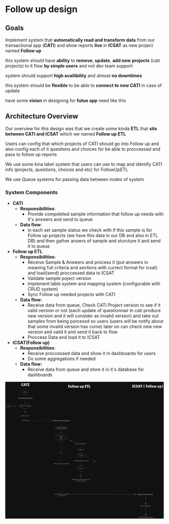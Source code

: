 # Follow up design

## Goals

Implement system that **automatically read and transform data** from our transactional app (**CATI**) and show reports **live** in **ICSAT** as new project named **Follow up**

this system should have **ability** to **remove**, **update**, **add new** **projects** (cati projects) to it flow **by simple users** and not dev team support

system should support **high availibility** and almost **no downtimes**

this system should be **flexible** to be able to **connect to new CATI** in case of update

have some **vision** in designing for **futue app** need like this

## Architecture Overview

Our overview for this design was that we create some kinda **ETL** that **sits between CATI and ICSAT** which we named **Follow up ETL**

Users can config that which projects of CATI should go into Follow up and also config each of it quesitons and choices for be able to proccessed and pass to follow up reports

We use some kina label system that users can use to map and identify CATI info (projects, questions, choices and etc) for FollowUpETL

We use Queue systems for passing data between nodes of system

### **System Components**

* **CATI**
  * **Responsibilities**:
    * Provide compeleted sample information that follow up needs with it's answers and send to queue
  * **Data flow**:
    * in each set sample status we check with if this sample is for Follow up projects (we have this data in our DB and also in ETL DB) and then gather answrs of sample and sturcture it and send it to queue
* **Follow up ETL**
  * **Responsibilities:**
    * Receive Sample & Answers and process it (put answers in meaning full criteria and sections with currect format for icsat) and load(send) proccessed data to ICSAT
    * Validate sample poject version
    * Implement lable system and mapping system (configurable with CRUD system)
    * Sync Follow up needed projects with CATI
  * **Data flow:**
    * Receive data from queue, Check CATI Project version to see if it valid version or not (each update of questionnair in cati produce new version and it will consider as invalid version) and take out samples from being porcessd so users (users will be notify about that some invalid version has come) later on can check new new version and valid it  and send it back to flow
    * Proccess Data and load it to ICSAT
* **ICSAT(Follow up)**
  * **Responsibilities**:
    * Receive proccessed data and show it in dashboards for users
    * Do some aggregations if needed
  * **Data flow:**
    * Receive data from queue and store it in it's database for dashboards

![Logo](mainFlow.png)
